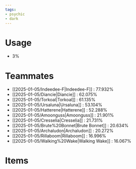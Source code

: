 ```yaml
---
tags:
- psychic
- dark
---
```

# Usage
- 3%
# Teammates
- [[2025-01-05/Indeedee-F|Indeedee-F]] : 77.932%
- [[2025-01-05/Diancie|Diancie]] : 62.075%
- [[2025-01-05/Torkoal|Torkoal]] : 61.135%
- [[2025-01-05/Ursaluna|Ursaluna]] : 53.104%
- [[2025-01-05/Hatterene|Hatterene]] : 52.288%
- [[2025-01-05/Amoonguss|Amoonguss]] : 21.901%
- [[2025-01-05/Cresselia|Cresselia]] : 21.731%
- [[2025-01-05/Brute%20Bonnet|Brute Bonnet]] : 20.634%
- [[2025-01-05/Archaludon|Archaludon]] : 20.272%
- [[2025-01-05/Rillaboom|Rillaboom]] : 16.996%
- [[2025-01-05/Walking%20Wake|Walking Wake]] : 16.067%
# Items